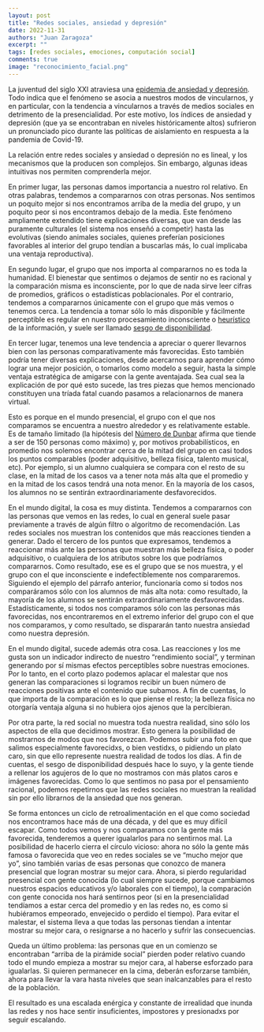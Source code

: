 ```yaml
---
layout: post
title: "Redes sociales, ansiedad y depresión"
date: 2022-11-31
authors: "Juan Zaragoza"
excerpt: ""
tags: [redes sociales, emociones, computación social]
comments: true
image: "reconocimiento_facial.png"
---
```


La juventud del siglo XXI atraviesa una [epidemia de ansiedad y depresión](https://www.thelancet.com/journals/lancet/article/PIIS0140-6736(21)02143-7/fulltext). Todo indica que el fenómeno se asocia a nuestros modos de vincularnos, y en particular, con la tendencia a vincularnos a través de medios sociales en detrimento de la presencialidad. Por este motivo, los índices de ansiedad y depresión (que ya se encontraban en niveles históricamente altos) sufrieron un pronunciado pico durante las políticas de aislamiento en respuesta a la pandemia de Covid-19.

La relación entre redes sociales y ansiedad o depresión no es lineal, y los mecanismos que la producen son complejos. Sin embargo, algunas ideas intuitivas nos permiten comprenderla mejor.

En primer lugar, las personas damos importancia a nuestro rol relativo. En otras palabras, tendemos a compararnos con otras personas. Nos sentimos un poquito mejor si nos encontramos arriba de la media del grupo, y un poquito peor si nos encontramos debajo de la media. Este fenómeno ampliamente extendido tiene explicaciones diversas, que van desde las puramente culturales (el sistema nos enseñó a competir) hasta las evolutivas (siendo animales sociales, quienes preferían posiciones favorables al interior del grupo tendían a buscarlas más, lo cual implicaba una ventaja reproductiva).

En segundo lugar, el grupo que nos importa al compararnos no es toda la humanidad. El bienestar que sentimos o dejamos de sentir no es racional y la comparación misma es inconsciente, por lo que de nada sirve leer cifras de promedios, gráficos o estadísticas poblacionales. Por el contrario, tendemos a compararnos únicamente con el grupo que más vemos o tenemos cerca. La tendencia a tomar sólo lo más disponible y fácilmente perceptible es regular en nuestro procesamiento inconsciente o [heurístico](https://es.wikipedia.org/wiki/Heur%C3%ADstica_del_juicio) de la información, y suele ser llamado [sesgo de disponibilidad](https://es.wikipedia.org/wiki/Heur%C3%ADstica_de_disponibilidad).

En tercer lugar, tenemos una leve tendencia a apreciar o querer llevarnos bien con las personas comparativamente más favorecidas. Esto también podría tener diversas explicaciones, desde acercarnos para aprender cómo lograr una mejor posición, o tomarlos como modelo a seguir, hasta la simple ventaja estratégica de amigarse con la gente aventajada. Sea cual sea la explicación de por qué esto sucede, las tres piezas que hemos mencionado constituyen una tríada fatal cuando pasamos a relacionarnos de manera virtual.

Esto es porque en el mundo presencial, el grupo con el que nos comparamos se encuentra a nuestro alrededor y es relativamente estable. Es de tamaño limitado (la hipótesis del [Número de Dunbar](https://en.wikipedia.org/wiki/Dunbar%27s_number) afirma que tiende a ser de 150 personas como máximo) y, por motivos probabilísticos, en promedio nos solemos encontrar cerca de la mitad del grupo en casi todos los puntos comparables (poder adquisitivo, belleza física, talento musical, etc). Por ejemplo, si un alumno cualquiera se compara con el resto de su clase, en la mitad de los casos va a tener nota más alta que el promedio y en la mitad de los casos tendrá una nota menor. En la mayoría de los casos, los alumnos no se sentirán extraordinariamente desfavorecidos.

En el mundo digital, la cosa es muy distinta. Tendemos a compararnos con las personas que vemos en las redes, lo cual en general suele pasar previamente a través de algún filtro o algoritmo de recomendación. Las redes sociales nos muestran los contenidos que más reacciones tienden a generar. Dado el tercero de los puntos que expresamos, tendemos a reaccionar más ante las personas que muestran más belleza física, o poder adquisitivo, o cualquiera de los atributos sobre los que podríamos compararnos. Como resultado, ese es el grupo que se nos muestra, y el grupo con el que inconsciente e indefectiblemente nos compararemos. Siguiendo el ejemplo del párrafo anterior, funcionaría como si todos nos comparáramos sólo con los alumnos de más alta nota: como resultado, la mayoría de los alumnos se sentirán extraordinariamente desfavorecidas. Estadísticamente, si todos nos comparamos sólo con las personas más favorecidas, nos encontraremos en el extremo inferior del grupo con el que nos comparamos, y como resultado, se dispararán tanto nuestra ansiedad como nuestra depresión.

En el mundo digital, sucede además otra cosa. Las reacciones y los me gusta son un indicador indirecto de nuestro “rendimiento social”, y terminan generando por sí mismas efectos perceptibles sobre nuestras emociones. Por lo tanto, en el corto plazo podemos aplacar el malestar que nos generan las comparaciones si logramos recibir un buen número de reacciones positivas ante el contenido que subamos. A fin de cuentas, lo que importa de la comparación es lo que piense el resto; la belleza física no otorgaría ventaja alguna si no hubiera ojos ajenos que la percibieran.

Por otra parte, la red social no muestra toda nuestra realidad, sino sólo los aspectos de ella que decidimos mostrar. Esto genera la posibilidad de mostrarnos de modos que nos favorezcan. Podemos subir una foto en que salimos especialmente favorecidxs, o bien vestidxs, o pidiendo un plato caro, sin que ello represente nuestra realidad de todos los días. A fin de cuentas, el sesgo de disponibilidad después hace lo suyo, y la gente tiende a rellenar los agujeros de lo que no mostramos con más platos caros e imágenes favorecidas. Como lo que sentimos no pasa por el pensamiento racional, podemos repetirnos que las redes sociales no muestran la realidad sin por ello librarnos de la ansiedad que nos generan.

Se forma entonces un ciclo de retroalimentación en el que como sociedad nos encontramos hace más de una década, y del que es muy difícil escapar. Como todos vemos y nos comparamos con la gente más favorecida, tenderemos a querer igualarlos para no sentirnos mal. La posibilidad de hacerlo cierra el círculo vicioso: ahora no sólo la gente más famosa o favorecida que veo en redes sociales se ve “mucho mejor que yo”, sino también varias de esas personas que conozco de manera presencial que logran mostrar su mejor cara. Ahora, si pierdo regularidad presencial con gente conocida (lo cual siempre sucede, porque cambiamos nuestros espacios educativos y/o laborales con el tiempo), la comparación con gente conocida nos hará sentirnos peor (si en la presencialidad tendíamos a estar cerca del promedio y en las redes no, es como si hubiéramos empeorado, envejecido o perdido el tiempo). Para evitar el malestar, el sistema lleva a que todas las personas tiendan a intentar mostrar su mejor cara, o resignarse a no hacerlo y sufrir las consecuencias.

Queda un último problema: las personas que en un comienzo se encontraban “arriba de la pirámide social” pierden poder relativo cuando todo el mundo empieza a mostrar su mejor cara, al haberse esforzado para igualarlas. Si quieren permanecer en la cima, deberán esforzarse también, ahora para llevar la vara hasta niveles que sean inalcanzables para el resto de la población. 

El resultado es una escalada enérgica y constante de irrealidad que inunda las redes y nos hace sentir insuficientes, impostores y presionadxs por seguir escalando.
